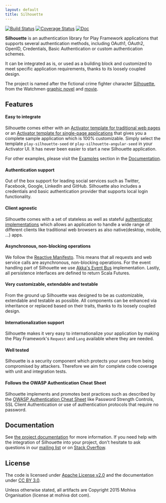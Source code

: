 ```yaml
---
layout: default
title: Silhouette
---
```


[![Build Status](https://travis-ci.org/mohiva/play-silhouette.png)](https://travis-ci.org/mohiva/play-silhouette) [![Coverage Status](https://coveralls.io/repos/mohiva/play-silhouette/badge.png)](https://coveralls.io/r/mohiva/play-silhouette) [![Doc](https://readthedocs.org/projects/silhouette/badge/?version=latest)](http://docs.silhouette.mohiva.com/en/latest/)

**Silhouette** is an authentication library for Play Framework applications that supports several authentication
methods, including OAuth1, OAuth2, OpenID, Credentials, Basic Authentication or custom authentication schemes.

It can be integrated as is, or used as a building block and customized to meet specific application requirements,
thanks to its loosely coupled design.

The project is named after the fictional crime fighter character [Silhouette](http://www.comicvine.com/silhouette/4005-35807/),
from the Watchmen [graphic novel](http://en.wikipedia.org/wiki/Watchmen) and [movie](http://en.wikipedia.org/wiki/Watchmen_%28film%29).


## Features

#### Easy to integrate

Silhouette comes either with an [Activator template for traditional web pages](https://github.com/mohiva/play-silhouette-seed)
or an [Activator template for single-page applications](https://github.com/mohiva/play-silhouette-angular-seed)
that gives you a complete sample application which is 100% customizable. Simply select the template ``play-silhouette-seed``
or ``play-silhouette-angular-seed`` in your Activator UI. It has never been easier to start a new Silhouette
application.

For other examples, please visit the [Examples](http://docs.silhouette.mohiva.com/en/latest/basics/examples.html)
section in the [Documentation](http://docs.silhouette.mohiva.com/).

#### Authentication support

Out of the box support for leading social services such as Twitter, Facebook, Google, LinkedIn and GitHub. Silhouette
also includes a credentials and basic authentication provider that supports local login functionality.

#### Client agnostic

Silhouette comes with a set of stateless as well as stateful [authenticator implementations](http://docs.silhouette.mohiva.com/en/latest/how-it-works/authenticator.html#list-of-authenticators)
which allows an application to handle a wide range of different clients like traditional web browsers as also
native(desktop, mobile, ...) apps.

#### Asynchronous, non-blocking operations

We follow the [Reactive Manifesto](http://www.reactivemanifesto.org/). This means that all requests and web service
calls are asynchronous, non-blocking operations. For the event handling part of Silhouette we use
[Akka's Event Bus](http://doc.akka.io/docs/akka/2.2.4/scala/event-bus.html) implementation. Lastly, all
persistence interfaces are defined to return Scala Futures.

#### Very customizable, extendable and testable

From the ground up Silhouette was designed to be as customizable, extendable and testable as possible. All components
can be enhanced via inheritance or replaced based on their traits, thanks to its loosely coupled design.

#### Internationalization support

Silhouette makes it very easy to internationalize your application by making the Play Framework's ``Request`` and
``Lang`` available where they are needed.

#### Well tested

Silhouette is a security component which protects your users from being compromised by attackers. Therefore we aim
for complete code coverage with unit and integration tests.

#### Follows the OWASP Authentication Cheat Sheet

Silhouette implements and promotes best practices such as described by the [OWASP Authentication Cheat Sheet](https://www.owasp.org/index.php/Authentication_Cheat_Sheet)
like Password Strength Controls, SSL Client Authentication or use of authentication protocols that require no password.

## Documentation

See [the project documentation](http://docs.silhouette.mohiva.com/en/latest/) for more information. If you need help
with the integration of Silhouette into your project, don't hesitate to ask questions in our
[mailing list](https://groups.google.com/forum/#!forum/play-silhouette) or on
[Stack Overflow](http://stackoverflow.com/questions/tagged/playframework).

## License

The code is licensed under [Apache License v2.0](http://www.apache.org/licenses/LICENSE-2.0) and the documentation
under [CC BY 3.0](http://creativecommons.org/licenses/by/3.0/).

Unless otherwise stated, all artifacts are Copyright 2015 Mohiva Organisation (license at mohiva dot com).
